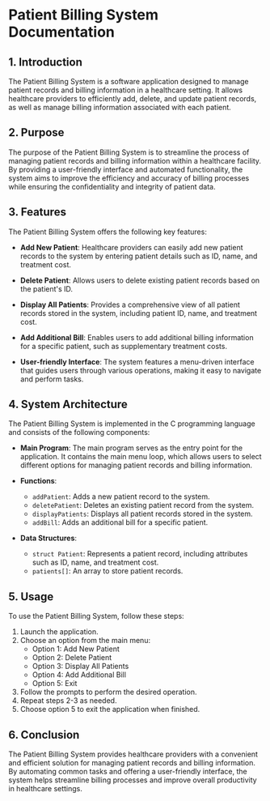 # Patient Billing System Documentation

## 1. Introduction

The Patient Billing System is a software application designed to manage patient records and billing information in a healthcare setting. It allows healthcare providers to efficiently add, delete, and update patient records, as well as manage billing information associated with each patient.

## 2. Purpose

The purpose of the Patient Billing System is to streamline the process of managing patient records and billing information within a healthcare facility. By providing a user-friendly interface and automated functionality, the system aims to improve the efficiency and accuracy of billing processes while ensuring the confidentiality and integrity of patient data.

## 3. Features

The Patient Billing System offers the following key features:

- **Add New Patient**: Healthcare providers can easily add new patient records to the system by entering patient details such as ID, name, and treatment cost.

- **Delete Patient**: Allows users to delete existing patient records based on the patient's ID.

- **Display All Patients**: Provides a comprehensive view of all patient records stored in the system, including patient ID, name, and treatment cost.

- **Add Additional Bill**: Enables users to add additional billing information for a specific patient, such as supplementary treatment costs.

- **User-friendly Interface**: The system features a menu-driven interface that guides users through various operations, making it easy to navigate and perform tasks.

## 4. System Architecture

The Patient Billing System is implemented in the C programming language and consists of the following components:

- **Main Program**: The main program serves as the entry point for the application. It contains the main menu loop, which allows users to select different options for managing patient records and billing information.

- **Functions**:
    - `addPatient`: Adds a new patient record to the system.
    - `deletePatient`: Deletes an existing patient record from the system.
    - `displayPatients`: Displays all patient records stored in the system.
    - `addBill`: Adds an additional bill for a specific patient.

- **Data Structures**:
    - `struct Patient`: Represents a patient record, including attributes such as ID, name, and treatment cost.
    - `patients[]`: An array to store patient records.

## 5. Usage

To use the Patient Billing System, follow these steps:

1. Launch the application.
2. Choose an option from the main menu:
    - Option 1: Add New Patient
    - Option 2: Delete Patient
    - Option 3: Display All Patients
    - Option 4: Add Additional Bill
    - Option 5: Exit
3. Follow the prompts to perform the desired operation.
4. Repeat steps 2-3 as needed.
5. Choose option 5 to exit the application when finished.

## 6. Conclusion

The Patient Billing System provides healthcare providers with a convenient and efficient solution for managing patient records and billing information. By automating common tasks and offering a user-friendly interface, the system helps streamline billing processes and improve overall productivity in healthcare settings.
